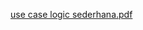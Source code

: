 [use case logic sederhana.pdf](https://github.com/eganugrahaf/technical-assignment-week-5-Ega-Nugraha-Firdaus/files/9120128/use.case.logic.sederhana.pdf)
